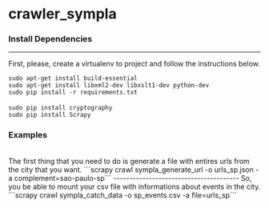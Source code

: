 # crawler_sympla

### Install Dependencies
---------------------------------------
First, please, create a virtualenv to project and follow the instructions below.

```sudo apt-get install build-essential```
<br>
```sudo apt-get install libxml2-dev libxslt1-dev python-dev```
<br>
```sudo pip install -r requirements.txt```
<br>	
```sudo pip install cryptography```
<br>
```sudo pip install Scrapy```

### Examples
<br>
The first thing that you need to do is generate a file with entires urls from the city that you want.
```scrapy crawl sympla_generate_url -o urls_sp.json -a complement=sao-paulo-sp```
---------------------------------------
So, you be able to mount your csv file with informations about events in the city.
```scrapy crawl sympla_catch_data -o sp_events.csv -a file=urls_sp```
